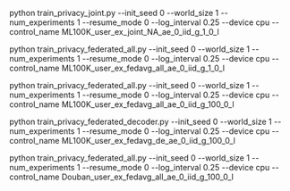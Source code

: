 python train_privacy_joint.py --init_seed 0 --world_size 1 --num_experiments 1 --resume_mode 0 --log_interval 0.25 --device cpu --control_name ML100K_user_ex_joint_NA_ae_0_iid_g_1_0_l

python train_privacy_federated_all.py --init_seed 0 --world_size 1 --num_experiments 1 --resume_mode 0 --log_interval 0.25 --device cpu --control_name ML100K_user_ex_fedavg_all_ae_0_iid_g_1_0_l

python train_privacy_federated_all.py --init_seed 0 --world_size 1 --num_experiments 1 --resume_mode 0 --log_interval 0.25 --device cpu --control_name ML100K_user_ex_fedavg_all_ae_0_iid_g_100_0_l

python train_privacy_federated_decoder.py --init_seed 0 --world_size 1 --num_experiments 1 --resume_mode 0 --log_interval 0.25 --device cpu --control_name ML100K_user_ex_fedavg_de_ae_0_iid_g_100_0_l

python train_privacy_federated_all.py --init_seed 0 --world_size 1 --num_experiments 1 --resume_mode 0 --log_interval 0.25 --device cpu --control_name Douban_user_ex_fedavg_all_ae_0_iid_g_100_0_l